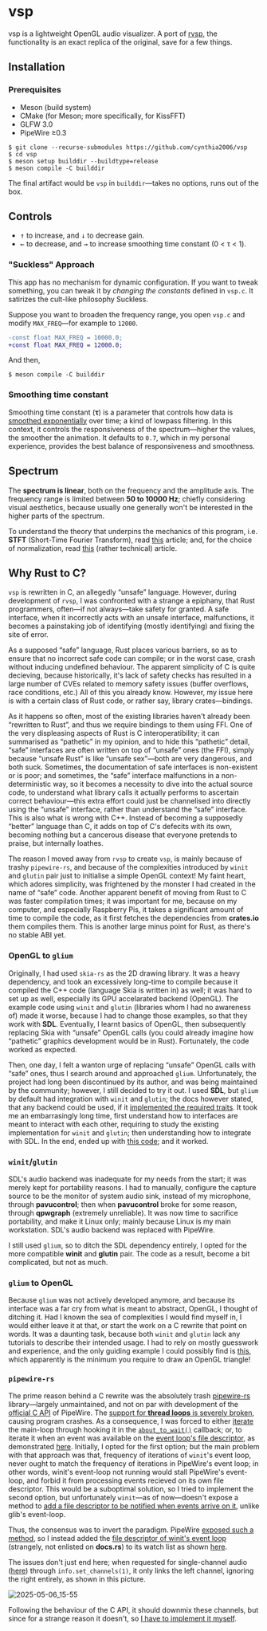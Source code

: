 # vsp

vsp is a lightweight OpenGL audio visualizer. A port of [rvsp](https://github.com/cynthia2006/rvsp), the functionality is an exact replica of the original, save for a few things. 

## Installation

### Prerequisites

- Meson (build system)
- CMake (for Meson; more specifically, for KissFFT)
- GLFW 3.0
- PipeWire ≥0.3

```
$ git clone --recurse-submodules https://github.com/cynthia2006/vsp
$ cd vsp
$ meson setup builddir --buildtype=release
$ meson compile -C builddir
```

The final artifact would be `vsp` in `builddir`—takes no options, runs out of the box.

## Controls

- <kbd>↑</kbd> to increase, and <kbd>↓</kbd> to decrease gain.
- <kbd>←</kbd> to decrease, and <kbd>→</kbd> to increase smoothing time constant (0 < τ < 1).


### "Suckless" Approach

This app has no mechanism for dynamic configuration. If you want to tweak something, you can tweak it by *changing the constants* defined in `vsp.c`. It satirizes the cult-like philosophy Suckless.

Suppose you want to broaden the frequency range, you open `vsp.c` and modify `MAX_FREQ`—for example to `12000`.

```diff
-const float MAX_FREQ = 10000.0;
+const float MAX_FREQ = 12000.0;
```

And then,

```
$ meson compile -C builddir
```


### Smoothing time constant

Smoothing time constant (**τ**) is a parameter that controls how data is [smoothed exponentially](https://en.wikipedia.org/wiki/Exponential_smoothing) over time; a kind of lowpass filtering. In this context, it controls the responsiveness of the spectrum—higher the values, the smoother the animation. It defaults to `0.7`, which in my personal experience, provides the best balance of responsiveness and smoothness.


## Spectrum

The **spectrum is linear**, both on the frequency and the amplitude axis. The frequency range is limited between **50 to 10000 Hz**; chiefly considering visual aesthetics, because usually one generally won't be interested in the higher parts of the spectrum.

To understand the theory that underpins the mechanics of this program, i.e. **STFT** (Short-Time Fourier Transform), read [this](https://brianmcfee.net/dstbook-site/content/ch09-stft/intro.html) article; and, for the choice of normalization, read [this](https://appliedacousticschalmers.github.io/scaling-of-the-dft/AES2020_eBrief/#31--scaling-of-dft-spectra-of-discrete-tones) (rather technical) article.

## Why Rust to C?

`vsp` is rewritten in C, an allegedly “unsafe” language. However, during development of `rvsp`, I was confronted with a strange a epiphany, that Rust programmers, often—if not always—take safety for granted. A safe interface, when it incorrectly acts with an unsafe interface, malfunctions, it becomes a painstaking job of identifying (mostly identifying) and fixing the site of error.

As a supposed “safe” language, Rust places various barriers, so as to ensure that no incorrect safe code can compile; or in the worst case, crash without inducing undefined behaviour. The apparent simplicity of C is quite decieving, because historically, it's lack of safety checks has resulted in a large number of CVEs related to memory safety issues (buffer overflows, race conditions, etc.) All of this you already know. However, my issue here is with a certain class of Rust code, or rather say, library crates—bindings.

As it happens so often, most of the existing libraries haven't already been “rewritten to Rust”, and thus we require bindings to them using FFI. One of the very displeasing aspects of Rust is C interoperatibility; it can summarised as “pathetic” in my opinion, and to hide this “pathetic” detail, “safe” interfaces are often written on top of “unsafe” ones (the FFI), simply because “unsafe Rust” is like “unsafe sex”—both are very dangerous, and both suck. Sometimes, the documentation of safe interfaces is non-existent or is poor; and sometimes, the “safe” interface malfunctions in a non-deterministic way, so it becomes a necessity to dive into the actual source code, to understand what library calls it actually performs to ascertain correct behaviour—this extra effort could just be channelised into directly using the “unsafe” interface, rather than understand the “safe” interface. This is also what is wrong with C++. Instead of becoming a supposedly “better” language than C, it adds on top of C's defecits with its own, becoming nothing but a cancerous disease that everyone pretends to praise, but internally loathes.

The reason I moved away from `rvsp` to create `vsp`, is mainly because of trashy `pipewire-rs`, and because of the complexities introduced by `winit` and `glutin` pair just to initialise a simple OpenGL context! My faint heart, which adores simplicity, was frightened by the monster I had created in the name of “safe” code. Another apparent benefit of moving from Rust to C was faster compilation times; it was important for me, because on my computer, and especially Raspberry Pis, it takes a significant amount of time to compile the code, as it first fetches the dependencies from **crates.io** them compiles them. This is another large minus point for Rust, as there's no stable ABI yet.

### OpenGL to `glium`

Originally, I had used `skia-rs` as the 2D drawing library. It was a heavy dependency, and took an excessively long-time to compile because it compiled the C++ code (language Skia is written in) as well; it was hard to set up as well, especially its GPU accelarated backend (OpenGL). The example code using `winit` and `glutin` (libraries whom I had no awareness of) made it worse, because I had to change those examples, so that they work with **SDL**. Eventually, I learnt basics of OpenGL, then subsequently replacing Skia with “unsafe” OpenGL calls (you could already imagine how “pathetic” graphics development would be in Rust). Fortunately, the code worked as expected.

Then, one day, I felt a wanton urge of replacing “unsafe” OpenGL calls with “safe” ones, thus I search around and approached `glium`. Unfortunately, the project had long been discontinued by its author, and was being maintained by the community; however, I still decided to try it out. I used **SDL**, but `glium` by default had integration with `winit` and `glutin`; the docs however stated, that any backend could be used, if it [implemented the required traits](https://docs.rs/glium/latest/glium/backend/index.html). It took me an embarrasingly long time, first understand how to interfaces are meant to interact with each other, requiring to study the existing implementation for `winit` and `glutin`; then understanding how to integrate with SDL. In the end, ended up with [this code](https://github.com/cynthia2006/rvsp/blob/3f0da4c7f8f5a314e9e5d892c22df2903bc3684b/src/sdl_backend.rs); and it worked.

### `winit`/`glutin`

SDL's audio backend was inadequate for my needs from the start; it was merely kept for portability reasons. I had to manually, configure the capture source to be the monitor of system audio sink, instead of my microphone, through **pavucontrol**; then when **pavucontrol** broke for some reason, through **qpwgraph** (extremely unreliable). It was now time to sacrifice portability, and make it Linux only; mainly because Linux is my main workstation. SDL's audio backend was replaced with PipeWire.

I still used `glium`, so to ditch the SDL dependency entirely, I opted for the more compatible **winit** and **glutin** pair. The code as a result, become a bit complicated, but not as much.

### `glium` to OpenGL

Because `glium` was not actively developed anymore, and because its interface was a far cry from what is meant to abstract, OpenGL, I thought of ditching it. Had I known the sea of complexities I would find myself in, I would either leave it at that, or start the work on a C rewrite that point on words. It was a daunting task, because both `winit` and `glutin`  lack any tutorials to describe their intended usage. I had to rely on mostly guesswork and experience, and the only guiding example I could possibly find is [this](https://github.com/rust-windowing/glutin/blob/master/glutin_examples/src/lib.rs), which apparently is the minimum you require to draw an OpenGL triangle!

### `pipewire-rs`

The prime reason behind a C rewrite was the absolutely trash [pipewire-rs](https://gitlab.freedesktop.org/pipewire/pipewire-rs) library—largely unmaintained, and not on par with development of the [official C API](https://docs.pipewire.org/page_api.html) of PipeWire. The [support for **thread loops** is severely broken](https://gitlab.freedesktop.org/pipewire/pipewire-rs/-/issues/17), causing program crashes. As a consequence, I was forced to either [iterate](https://pipewire.pages.freedesktop.org/pipewire-rs/pipewire/loop_/struct.LoopRef.html#method.iterate) the main-loop through hooking it in the [`about_to_wait()`](https://docs.rs/winit/latest/winit/application/trait.ApplicationHandler.html#method.about_to_wait) callback; or, to iterate it when an event was available on the [event loop's file descriptor](https://pipewire.pages.freedesktop.org/pipewire-rs/pipewire/loop_/struct.LoopRef.html#method.fd), as demonstrated [here](https://gitlab.freedesktop.org/pipewire/pipewire/-/blob/master/src/examples/gmain.c?ref_type=heads#L65-67). Initially, I opted for the first option; but the main problem with that approach was that, frequency of iterations of `winit`'s event loop, never ought to match the frequency of iterations in PipeWire's event loop; in other words, winit's event-loop not running would stall PipeWire's event-loop, and forbid it from processing events recieved on its own file descriptor. This would be a suboptimal solution, so I tried to implement the second option, but unfortunately `winit`—as of now—doesn't expose a method to [add a file descriptor to be notified when events arrive on it](https://github.com/rust-windowing/winit/issues/3592), unlike glib's event-loop.

Thus, the consensus was to invert the paradigm. PipeWire [exposed such a method](https://pipewire.pages.freedesktop.org/pipewire-rs/pipewire/loop_/struct.LoopRef.html#method.add_io), so I instead added the [file descriptor of winit's event loop](https://github.com/rust-windowing/winit/blob/519947463fe2c2e213c5cc8f217554d07301ef23/src/event_loop.rs#L331-L333) (strangely, not enlisted on **docs.rs**) to its watch list as shown [here](https://github.com/rust-windowing/winit/blob/519947463fe2c2e213c5cc8f217554d07301ef23/src/event_loop.rs#L331-L333).

The issues don't just end here; when requested for single-channel audio ([here](https://github.com/cynthia2006/rvsp/blob/fb10b69fa57e7db77a228d6d550ed15105da1713/src/main.rs#L369-L376)) through `info.set_channels(1)`, it only links the left channel, ignoring the right entirely, as shown in this picture.

![2025-05-06_15-55](https://github.com/user-attachments/assets/3354c5de-a14b-4c66-8e6c-38b8577514e9)


Following the behaviour of the C API, it should downmix these channels, but since for a strange reason it doesn't, so [I have to implement it myself](https://github.com/cynthia2006/rvsp/blob/fb10b69fa57e7db77a228d6d550ed15105da1713/src/main.rs#L101-L111).
